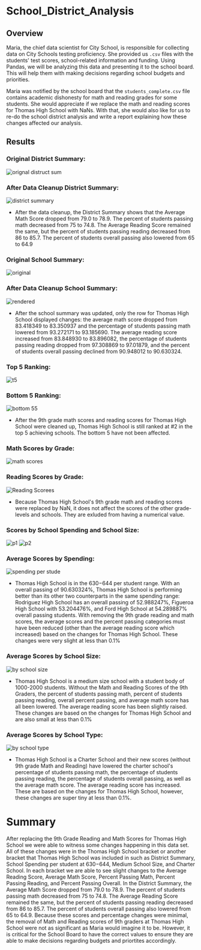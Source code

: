 # School_District_Analysis
## Overview
Maria, the chief data scientist for City School, is responsible for collecting data on City Schools testing proficiency. She provided us `.csv` files with the students' test scores, school-related information and funding. Using Pandas, we will be analyzing this data and presenting it to the school board. This will help them with making decisions regarding school budgets and priorities.

Maria was notified by the school board that the `students_complete.csv` file contains academic dishonesty for math and reading grades for some students. She would appreciate if we replace the math and reading scores for Thomas High School with NaNs. With that, she would also like for us to re-do the school district analysis and write a report explaining how these changes affected our analysis.

## Results
### Original District Summary:
![orignal distruct sum](https://user-images.githubusercontent.com/92230478/141050740-3eaf9732-0112-4b7c-9418-a21596b3d883.PNG)
### After Data Cleanup District Summary:
![district summary](https://user-images.githubusercontent.com/92230478/141050792-0e1b2946-5715-4496-b359-77e7f7d11eb5.PNG)
* After the data cleanup, the District Summary shows that the Average Math Score dropped from 79.0 to 78.9. The percent of students passing math decreased from 75 to 74.8. The Average Reading Score remained the same, but the percent of students passing reading decreased from 86 to 85.7. The percent of students overall passing also lowered from 65 to 64.9
### Original School Summary:
![original](https://user-images.githubusercontent.com/92230478/141050936-f7998412-3abb-48c2-9237-d8c81d6a0cbf.PNG)
### After Data Cleanup School Summary:
![rendered](https://user-images.githubusercontent.com/92230478/141402699-bb475f3d-3eb1-400a-9a4b-1a18de31aace.PNG)
* After the school summary was updated, only the row for Thomas High School displayed changes: the average math score dropped from 83.418349 to 83.350937 and the percentage of students passing math lowered from 93.272171 to 93.185690. The average reading score increased from 83.848930 to 83.896082, the percentage of students passing reading dropped from 97.308869 to 97.01879, and the percent of students overall passing declined from 90.948012 to 90.630324.
### Top 5 Ranking:
![t5](https://user-images.githubusercontent.com/92230478/141404997-042c4508-c4a2-4184-a268-0d97af374fa5.PNG)
### Bottom 5 Ranking:
![bottom 55](https://user-images.githubusercontent.com/92230478/141404920-019ac469-bce7-4955-90ef-293f5e0b5954.PNG)
* After the 9th grade math scores and reading scores for Thomas High School were cleaned up, Thomas High School is still ranked at #2 in the top 5 achieving schools. The bottom 5 have not been affected. 
### Math Scores by Grade:
![math scores](https://user-images.githubusercontent.com/92230478/141403701-c54ccd31-becb-4fbc-9541-2a58838cb999.PNG)
### Reading Scores by Grade:
![Reading Scorees](https://user-images.githubusercontent.com/92230478/141403718-3a527936-d777-468a-9de5-0d9889d8ea80.PNG)
* Because Thomas High School's 9th grade math and reading scores were replaced by NaN, it does not affect the scores of the other grade-levels and schools. They are exluded from having a numerical value.
### Scores by School Spending and School Size:
![p1](https://user-images.githubusercontent.com/92230478/141407140-a27b549a-7058-4d95-949a-535ea75e3ece.PNG)
![p2](https://user-images.githubusercontent.com/92230478/141407148-55b40620-78ed-43c6-bf01-10c439dd3c52.PNG)
### Average Scores by Spending:
![spending per stude](https://user-images.githubusercontent.com/92230478/141411668-a729a97b-00e5-414e-98a6-d669bbf07a52.PNG)
 * Thomas High School is in the $630-$644 per student range. With an overall passing of 90.630324%, Thomas High School is performing better than its other two counterparts in the same spending range: Rodriguez High School has an overall passing of 52.988247%, Figueroa High School with 53.204476%, and Ford High School at 54.289887% overall passing students. With removing the 9th grade reading and math scores, the average scores and the percent passing categories must have been reduced (other than the average reading score which increased) based on the changes for Thomas High School. These changes were very slight at less than 0.1%
### Average Scores by School Size:
![by school size](https://user-images.githubusercontent.com/92230478/141407552-520691ae-e359-4fd1-acf0-ab53699a406f.PNG)
* Thomas High School is a medium size school with a student body of 1000-2000 students. Without the Math and Reading Scores of the 9th Graders, the percent of students passing math, percent of students passing reading, overall percent passing, and average math score has all been lowered. The average reading score has been slightly raised. These changes are based on the changes for Thomas High School and are also small at less than 0.1%
### Average Scores by School Type:
![by school type](https://user-images.githubusercontent.com/92230478/141408602-ae0beb6b-c4c2-48d1-8bf1-be6fad174a41.PNG)
* Thomas High School is a Charter School and their new scores (without 9th grade Math and Reading) have lowered the charter school's percentage of students passing math, the percentage of students passing reading, the percentage of students overall passing, as well as the average math score. The average reading score has increased. These are based on the changes for Thomas High School, however, these changes are super tiny at less than 0.1%.
  
# Summary 
After replacing the 9th Grade Reading and Math Scores for Thomas High School we were able to witness some changes happening in this data set. All of these changes were in the Thomas High School bracket or another bracket that Thomas High School was included in such as District Summary, School Spending per student at $630-$644, Medium School Size, and Charter School. In each bracket we are able to see slight changes to the Average Reading Score, Average Math Score, Percent Passing Math, Percent Passing Reading, and Percent Passing Overall. In the District Summary, the Average Math Score dropped from 79.0 to 78.9. The percent of students passing math decreased from 75 to 74.8. The Average Reading Score remained the same, but the percent of students passing reading decreased from 86 to 85.7. The percent of students overall passing also lowered from 65 to 64.9. Because these scores and percentage changes were minimal,  the removal of Math and Reading scores of 9th graders at Thomas High School were not as significant as Maria would imagine it to be. However, it is critical for the School Board to have the correct values to ensure they are able to make decisions regarding budgets and priortites accordingly.

